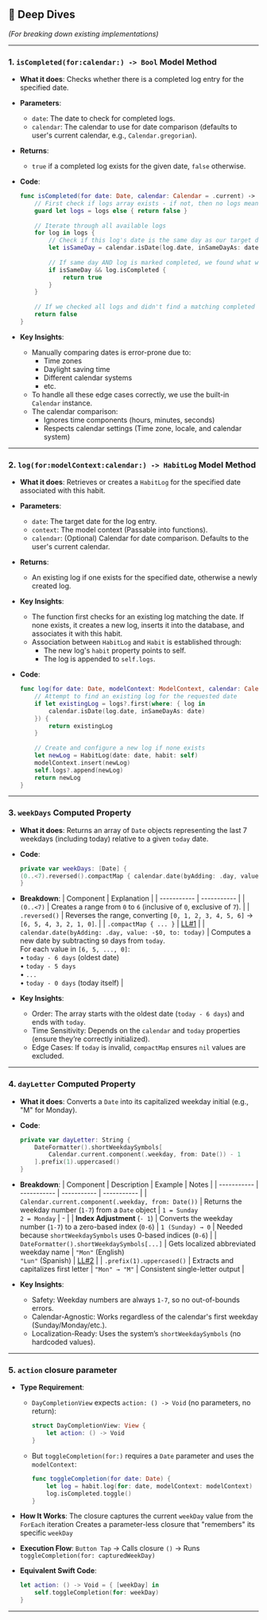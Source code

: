 ## 🧠 Deep Dives
*(For breaking down existing implementations)*

---

### 1. `isCompleted(for:calendar:) -> Bool` Model Method
- **What it does**:
	Checks whether there is a completed log entry for the specified date.

- **Parameters**:
	- `date`: The date to check for completed logs.
	- `calendar`: The calendar to use for date comparison (defaults to user's current calendar, e.g., `Calendar.gregorian`).

- **Returns**:
	- `true` if a completed log exists for the given date, `false` otherwise.

- **Code**:
	```swift
	func isCompleted(for date: Date, calendar: Calendar = .current) -> Bool {
        // First check if logs array exists - if not, then no logs means not completed
        guard let logs = logs else { return false }
        
        // Iterate through all available logs
        for log in logs {
            // Check if this log's date is the same day as our target date
            let isSameDay = calendar.isDate(log.date, inSameDayAs: date)
            
            // If same day AND log is marked completed, we found what we need
            if isSameDay && log.isCompleted {
                return true
            }
        }
        
        // If we checked all logs and didn't find a matching completed one
        return false
    }

- **Key Insights**:
	- Manually comparing dates is error-prone due to:
		- Time zones
		- Daylight saving time
		- Different calendar systems
		- etc.
	- To handle all these edge cases correctly, we use the built-in `Calendar` instance.
	- The calendar comparison:
		- Ignores time components (hours, minutes, seconds)
		- Respects calendar settings (Time zone, locale, and calendar system)

---

### 2. `log(for:modelContext:calendar:) -> HabitLog` Model Method
- **What it does**:
	Retrieves or creates a `HabitLog` for the specified date associated with this habit.

- **Parameters**:
	- `date`: The target date for the log entry.
	- `context`: The model context (Passable into functions).
	- `calendar`: (Optional) Calendar for date comparison. Defaults to the user's current calendar.

- **Returns**:
	- An existing log if one exists for the specified date, otherwise a newly created log.

- **Key Insights**:
	- The function first checks for an existing log matching the date. If none exists, it creates a new log, inserts it into the database, and associates it with this habit.
	- Association between `HabitLog` and `Habit` is established through:
		- The new log's `habit` property points to self.
		- The log is appended to `self.logs`.

- **Code**:
	```swift
	func log(for date: Date, modelContext: ModelContext, calendar: Calendar = .current) -> HabitLog {
        // Attempt to find an existing log for the requested date
        if let existingLog = logs?.first(where: { log in
            calendar.isDate(log.date, inSameDayAs: date)
        }) {
            return existingLog
        }
        
        // Create and configure a new log if none exists
        let newLog = HabitLog(date: date, habit: self)
        modelContext.insert(newLog)
        self.logs?.append(newLog)
        return newLog
    }

---

### 3. `weekDays` Computed Property
- **What it does**:
	Returns an array of `Date` objects representing the last 7 weekdays (including today) relative to a given `today` date.

- **Code**:
	```swift
	private var weekDays: [Date] {  
    (0..<7).reversed().compactMap { calendar.date(byAdding: .day, value: -$0, to: today) }  
	}  

- **Breakdown**:
	| Component | Explanation |
	| ----------- | ----------- |
	| `(0..<7)` | Creates a range from `0` to `6` (inclusive of `0`, exclusive of `7`). |
	| `.reversed()` | Reverses the range, converting `[0, 1, 2, 3, 4, 5, 6]` → `[6, 5, 4, 3, 2, 1, 0]`. |
	| `.compactMap { ... }` | [LL#1](LearningLogs.md) |
	| `calendar.date(byAdding: .day, value: -$0, to: today)` | Computes a new date by subtracting `$0` days from `today`.<br>For each value in `[6, 5, ..., 0]`:<br>• `today - 6 days` (oldest date)<br>• `today - 5 days`<br>• `...`<br>• `today - 0 days` (today itself) |

- **Key Insights**:
	- Order: The array starts with the oldest date (`today - 6 days`) and ends with `today`.
	- Time Sensitivity: Depends on the `calendar` and `today` properties (ensure they’re correctly initialized).
	- Edge Cases: If `today` is invalid, `compactMap` ensures `nil` values are excluded.

---

### 4. `dayLetter` Computed Property
- **What it does**:
	Converts a `Date` into its capitalized weekday initial (e.g., "M" for Monday).

- **Code**:
	```swift
	private var dayLetter: String {
		DateFormatter().shortWeekdaySymbols[
			Calendar.current.component(.weekday, from: Date()) - 1
		].prefix(1).uppercased()
	}

- **Breakdown**:
	| Component | Description | Example | Notes |
	| ----------- | ----------- | ----------- | ----------- |
	| `Calendar.current.component(.weekday, from: Date())` | Returns the weekday number (`1-7`) from a `Date` object | `1 = Sunday`<br>`2 = Monday` | - |
	| **Index Adjustment** (`- 1`) | Converts the weekday number (`1-7`) to a zero-based index (`0-6`) | `1 (Sunday) → 0` | Needed because `shortWeekdaySymbols` uses 0-based indices (`0-6`) |
	| `DateFormatter().shortWeekdaySymbols[...]` | Gets localized abbreviated weekday name | `"Mon"` (English)<br>`"Lun"` (Spanish) | [LL#2](LearningLogs.md) |
	| `.prefix(1).uppercased()` | Extracts and capitalizes first letter | `"Mon" → "M"` | Consistent single-letter output |

- **Key Insights**:
	- Safety:
		Weekday numbers are always `1-7`, so no out-of-bounds errors.
	- Calendar-Agnostic:
		Works regardless of the calendar's first weekday (Sunday/Monday/etc.).
	- Localization-Ready:
	Uses the system’s `shortWeekdaySymbols` (no hardcoded values).


---

### 5. `action` closure parameter
- **Type Requirement**:
	- `DayCompletionView` expects `action: () -> Void` (no parameters, no return):
		```swift
		struct DayCompletionView: View {
			let action: () -> Void
		}
    
    - But `toggleCompletion(for:)` requires a `Date` parameter and uses the `modelContext`:
		```swift
		func toggleCompletion(for date: Date) {
			let log = habit.log(for: date, modelContext: modelContext)
			log.isCompleted.toggle()
		}

- **How It Works**:
	The closure captures the current `weekDay` value from the `ForEach` iteration
    Creates a parameter-less closure that "remembers" its specific `weekDay`

- **Execution Flow**:
	`Button Tap` → Calls closure `()` → Runs `toggleCompletion(for: capturedWeekDay)`

- **Equivalent Swift Code**:
	```swift
	let action: () -> Void = { [weekDay] in
    	self.toggleCompletion(for: weekDay)
    }

---
